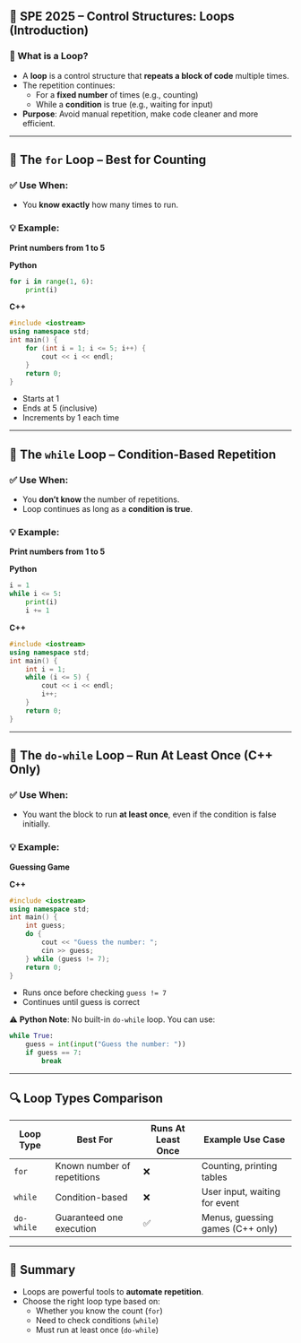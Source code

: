 ## 📘 SPE 2025 – Control Structures: Loops (Introduction)

### 🔁 What is a Loop?

- A **loop** is a control structure that **repeats a block of code** multiple times.
- The repetition continues:
    - For a **fixed number** of times (e.g., counting)
    - While a **condition** is true (e.g., waiting for input)
- **Purpose**: Avoid manual repetition, make code cleaner and more efficient.

---

## 🔢 The `for` Loop – Best for Counting

### ✅ Use When:

- You **know exactly** how many times to run.

### 💡 Example:

**Print numbers from 1 to 5**

**Python**

```python
for i in range(1, 6):     
	print(i)
```

**C++**

```c++
#include <iostream> 
using namespace std;  
int main() {     
	for (int i = 1; i <= 5; i++) {         
		cout << i << endl;     
	}     
	return 0; 
}
```

- Starts at 1
- Ends at 5 (inclusive)
- Increments by 1 each time

---

## 🔄 The `while` Loop – Condition-Based Repetition

### ✅ Use When:

- You **don’t know** the number of repetitions.
- Loop continues as long as a **condition is true**.

### 💡 Example:

**Print numbers from 1 to 5**

**Python**

```python
i = 1 
while i <= 5:     
	print(i)     
	i += 1
```

**C++**

```c++
#include <iostream> 
using namespace std;  
int main() {     
	int i = 1;     
	while (i <= 5) {         
		cout << i << endl;         
		i++;     
	}     
	return 0; 
}
```

---

## 🔁 The `do-while` Loop – Run At Least Once (C++ Only)

### ✅ Use When:

- You want the block to run **at least once**, even if the condition is false initially.

### 💡 Example:

**Guessing Game**

**C++**

```c++
#include <iostream> 
using namespace std;  
int main() {     
	int guess;     
	do {         
		cout << "Guess the number: ";         
		cin >> guess;     
	} while (guess != 7);     
	return 0; 
}
```

- Runs once before checking `guess != 7`
- Continues until guess is correct

⚠️ **Python Note**: No built-in `do-while` loop. You can use:

```python
while True:     
	guess = int(input("Guess the number: "))     
	if guess == 7:         
		break
```

---

## 🔍 Loop Types Comparison

|Loop Type|Best For|Runs At Least Once|Example Use Case|
|---|---|---|---|
|`for`|Known number of repetitions|❌|Counting, printing tables|
|`while`|Condition-based|❌|User input, waiting for event|
|`do-while`|Guaranteed one execution|✅|Menus, guessing games (C++ only)|

---

## 🧠 Summary

- Loops are powerful tools to **automate repetition**.
- Choose the right loop type based on:
    - Whether you know the count (`for`)
    - Need to check conditions (`while`)
    - Must run at least once (`do-while`)